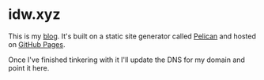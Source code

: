 # idw.xyz

This is my [blog](https://imagecircus.github.io/). It's built on a static site generator called [Pelican](https://blog.getpelican.com/) and hosted on [GitHub Pages](https://pages.github.com/).

Once I've finished tinkering with it I'll update the DNS for my domain and point it here.
